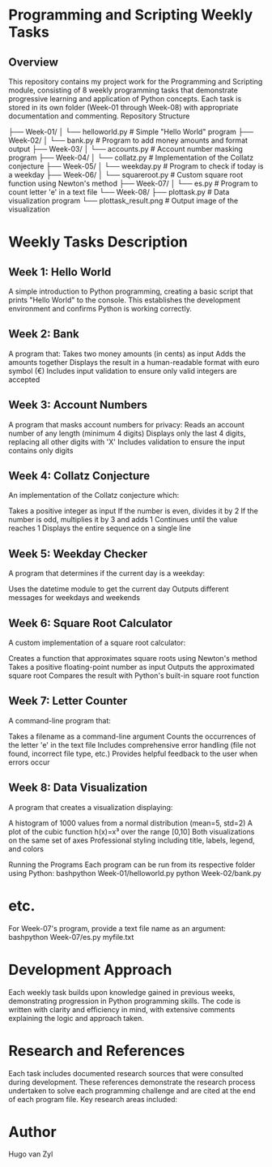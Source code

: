 # Programming and Scripting Weekly Tasks
## Overview
This repository contains my project work for the Programming and Scripting module, consisting of 8 weekly programming tasks that demonstrate progressive learning and application of Python concepts. Each task is stored in its own folder (Week-01 through Week-08) with appropriate documentation and commenting.
Repository Structure

├── Week-01/
│   └── helloworld.py       # Simple "Hello World" program
├── Week-02/
│   └── bank.py             # Program to add money amounts and format output
├── Week-03/
│   └── accounts.py         # Account number masking program
├── Week-04/
│   └── collatz.py          # Implementation of the Collatz conjecture
├── Week-05/
│   └── weekday.py          # Program to check if today is a weekday
├── Week-06/
│   └── squareroot.py       # Custom square root function using Newton's method
├── Week-07/
│   └── es.py               # Program to count letter 'e' in a text file
└── Week-08/
    ├── plottask.py         # Data visualization program
    └── plottask_result.png # Output image of the visualization

# Weekly Tasks Description

## Week 1: Hello World
A simple introduction to Python programming, creating a basic script that prints "Hello World" to the console. This establishes the development environment and confirms Python is working correctly.

## Week 2: Bank
A program that:
Takes two money amounts (in cents) as input
Adds the amounts together
Displays the result in a human-readable format with euro symbol (€)
Includes input validation to ensure only valid integers are accepted

## Week 3: Account Numbers
A program that masks account numbers for privacy:
Reads an account number of any length (minimum 4 digits)
Displays only the last 4 digits, replacing all other digits with 'X'
Includes validation to ensure the input contains only digits

## Week 4: Collatz Conjecture
An implementation of the Collatz conjecture which:

Takes a positive integer as input
If the number is even, divides it by 2
If the number is odd, multiplies it by 3 and adds 1
Continues until the value reaches 1
Displays the entire sequence on a single line

## Week 5: Weekday Checker
A program that determines if the current day is a weekday:

Uses the datetime module to get the current day
Outputs different messages for weekdays and weekends

## Week 6: Square Root Calculator
A custom implementation of a square root calculator:

Creates a function that approximates square roots using Newton's method
Takes a positive floating-point number as input
Outputs the approximated square root
Compares the result with Python's built-in square root function

## Week 7: Letter Counter
A command-line program that:

Takes a filename as a command-line argument
Counts the occurrences of the letter 'e' in the text file
Includes comprehensive error handling (file not found, incorrect file type, etc.)
Provides helpful feedback to the user when errors occur

## Week 8: Data Visualization
A program that creates a visualization displaying:

A histogram of 1000 values from a normal distribution (mean=5, std=2)
A plot of the cubic function h(x)=x³ over the range [0,10]
Both visualizations on the same set of axes
Professional styling including title, labels, legend, and colors

Running the Programs
Each program can be run from its respective folder using Python:
bashpython Week-01/helloworld.py
python Week-02/bank.py
# etc.
For Week-07's program, provide a text file name as an argument:
bashpython Week-07/es.py myfile.txt

# Development Approach
Each weekly task builds upon knowledge gained in previous weeks, demonstrating progression in Python programming skills. The code is written with clarity and efficiency in mind, with extensive comments explaining the logic and approach taken.

# Research and References
Each task includes documented research sources that were consulted during development. These references demonstrate the research process undertaken to solve each programming challenge and are cited at the end of each program file.
Key research areas included:

# Author
Hugo van Zyl